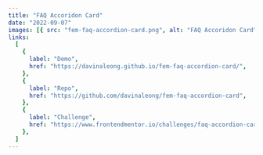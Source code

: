 ```yaml
---
title: "FAQ Accoridon Card"
date: "2022-09-07"
images: [{ src: "fem-faq-accordion-card.png", alt: "FAQ Accoridon Card" }]
links:
  [
    {
      label: "Demo",
      href: "https://davinaleong.github.io/fem-faq-accordion-card/",
    },
    {
      label: "Repo",
      href: "https://github.com/davinaleong/fem-faq-accordion-card",
    },
    {
      label: "Challenge",
      href: "https://www.frontendmentor.io/challenges/faq-accordion-card-XlyjD0Oam",
    },
  ]
---
```


